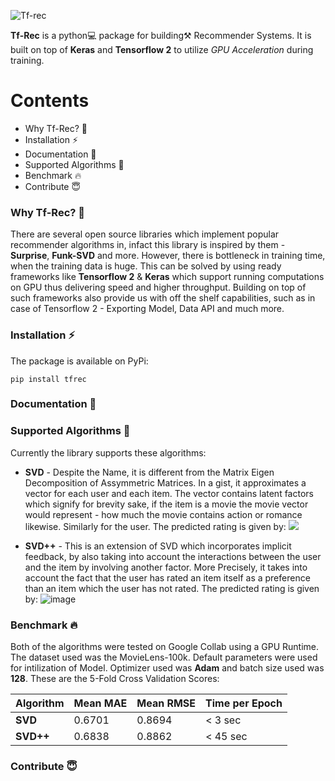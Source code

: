 
![Tf-rec](https://user-images.githubusercontent.com/45713796/101985944-ee9b5500-3cb0-11eb-882c-ae5145434b80.png)

**Tf-Rec** is a python💻 package for building⚒ Recommender Systems. It is built on top of **Keras** and **Tensorflow 2** to utilize *GPU Acceleration* during training.
# Contents
- Why Tf-Rec? 🧐
- Installation ⚡
- Documentation 📝
- Supported Algorithms 🎯
- Benchmark 🔥
- Contribute 😇

### Why Tf-Rec? 🧐
There are several open source libraries which implement popular recommender algorithms in, infact this library is inspired by them - **Surprise**, **Funk-SVD** and more. However, there is bottleneck in training time, when the training data is huge. This can be solved by using ready frameworks like **Tensorflow 2** & **Keras** which support running computations on GPU thus delivering speed and higher throughput. Building on top of such frameworks also provide us with off the shelf capabilities, such as in case of Tensorflow 2 - Exporting Model, Data API and much more.

### Installation ⚡
The package is available on PyPi:

``pip install tfrec``

### Documentation 📝


### Supported Algorithms 🎯
Currently the library supports these algorithms:
- **SVD** - Despite the Name, it is different from the Matrix Eigen Decomposition of Assymmetric Matrices. In a gist, it approximates a vector for each user and each item. The vector contains latent factors which signify for brevity sake, if the item is a movie the movie vector would represent - how much the movie contains action or romance likewise. Similarly for the user.
The predicted rating is given by:
![](https://latex.codecogs.com/png.latex?\hat{r}_{u,&space;i}&space;=&space;\bar{r}&space;&plus;&space;b_{u}&space;&plus;&space;b_{i}&space;&plus;&space;\sum_{f=1}^{F}&space;p_{u,&space;f}&space;*&space;q_{i,&space;f})

- **SVD++** - This is an extension of SVD which incorporates implicit feedback, by also taking into account the interactions between the user and the item by involving another factor. More Precisely, it takes into account the fact that the user has rated an item itself as a preference than an item which the user has not rated.
The predicted rating is given by:
![image](https://user-images.githubusercontent.com/45713796/101982506-6ca03180-3c9a-11eb-8285-f9f243ab877c.png)

### Benchmark 🔥
Both of the algorithms were tested on Google Collab using a GPU Runtime. The dataset used was the MovieLens-100k. Default parameters were used for intilization of Model. Optimizer used was **Adam** and batch size used was **128**. 
These are the 5-Fold Cross Validation Scores:

|   Algorithm  | Mean MAE | Mean RMSE | Time per Epoch |
| ------------ | -------- | --------  | -------------- |
| **SVD**      | 0.6701   | 0.8694    |  < 3 sec       |
| **SVD++**    | 0.6838   | 0.8862    |  < 45 sec      |
### Contribute 😇 
